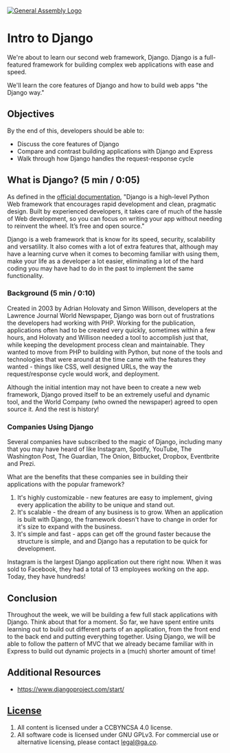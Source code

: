 [![General Assembly Logo](https://camo.githubusercontent.com/1a91b05b8f4d44b5bbfb83abac2b0996d8e26c92/687474703a2f2f692e696d6775722e636f6d2f6b6538555354712e706e67)](https://generalassemb.ly/education/web-development-immersive)

# Intro to Django

We're about to learn our second web framework, Django. Django is a full-featured
framework for building complex web applications with ease and speed.

We'll learn the core features of Django and how to build web apps "the Django
way."

## Objectives

By the end of this, developers should be able to:

* Discuss the core features of Django
* Compare and contrast building applications with Django and Express
* Walk through how Django handles the request-response cycle

## What is Django? (5 min / 0:05)

As defined in the [official documentation](https://www.djangoproject.com/), "Django is a high-level Python Web framework that encourages rapid development and clean, pragmatic design. Built by experienced developers, it takes care of much of the hassle of Web development, so you can focus on writing your app without needing to reinvent the wheel. It’s free and open source."

Django is a web framework that is know for its speed, security, scalability and versatility. It also comes with a lot of extra features that, although may have a learning curve when it comes to becoming familiar with using them, make your life as a developer a lot easier, eliminating a lot of the hard coding you may have had to do in the past to implement the same functionality.

### Background (5 min / 0:10)

Created in 2003 by Adrian Holovaty and Simon Willison, developers at the Lawrence Journal World Newspaper, Django was born out of frustrations the developers had working with PHP. Working for the publication, applications often had to be created very quickly, sometimes within a few hours, and Holovaty and Willison needed a tool to accomplish just that, while keeping the development process clean and maintainable. They wanted to move from PHP to building with Python, but none of the tools and technologies that were around at the time came with the features they wanted - things like CSS, well designed URLs, the way the request/response cycle would work, and deployment. 

Although the initial intention may not have been to create a new web framework, Django proved itself to be an extremely useful and dynamic tool, and the World Company (who owned the newspaper) agreed to open source it. And the rest is history!

### Companies Using Django

Several companies have subscribed to the magic of Django, including many that you may have heard of like Instagram, Spotify, YouTube, The Washington Post, The Guardian, The Onion, Bitbucket, Dropbox, Eventbrite and Prezi.

What are the benefits that these companies see in building their applications with the popular framework?

1. It's highly customizable - new features are easy to implement, giving every application the ability to be unique and stand out.
1. It's scalable - the dream of any business is to grow. When an application is built with Django, the framework doesn't have to change in order for it's size to expand with the business.
1. It's simple and fast - apps can get off the ground faster because the structure is simple, and and Django has a reputation to be quick for development.

Instagram is the largest Django application out there right now. When it was sold to Facebook, they had a total of 13 employees working on the app. Today, they have hundreds!

## Conclusion

Throughout the week, we will be building a few full stack applications with Django. Think about that for a moment. So far, we have spent entire units learning out to build out different parts of an application, from the front end to the back end and putting everything together. Using Django, we will be able to follow the pattern of MVC that we already became familiar with in Express to build out dynamic projects in a (much) shorter amount of time!

## Additional Resources

* https://www.djangoproject.com/start/

## [License](LICENSE)

1.  All content is licensed under a CC­BY­NC­SA 4.0 license.
1.  All software code is licensed under GNU GPLv3. For commercial use or
    alternative licensing, please contact legal@ga.co.
